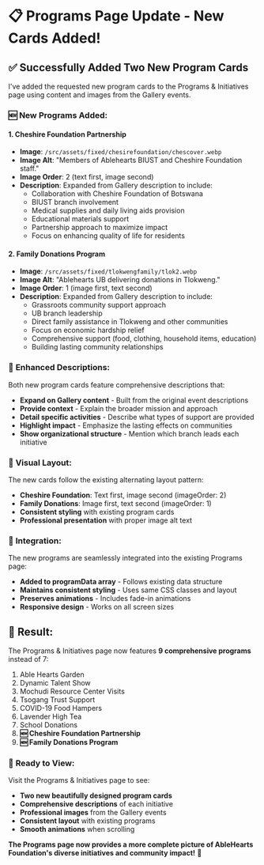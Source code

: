 # 📋 Programs Page Update - New Cards Added!

## ✅ **Successfully Added Two New Program Cards**

I've added the requested new program cards to the Programs & Initiatives page using content and images from the Gallery events.

### 🆕 **New Programs Added:**

#### **1. Cheshire Foundation Partnership**
- **Image**: `/src/assets/fixed/chesirefoundation/chescover.webp`
- **Image Alt**: "Members of Ablehearts BIUST and Cheshire Foundation staff."
- **Image Order**: 2 (text first, image second)
- **Description**: Expanded from Gallery description to include:
  - Collaboration with Cheshire Foundation of Botswana
  - BIUST branch involvement
  - Medical supplies and daily living aids provision
  - Educational materials support
  - Partnership approach to maximize impact
  - Focus on enhancing quality of life for residents

#### **2. Family Donations Program**
- **Image**: `/src/assets/fixed/tlokwengfamily/tlok2.webp`
- **Image Alt**: "Ablehearts UB delivering donations in Tlokweng."
- **Image Order**: 1 (image first, text second)
- **Description**: Expanded from Gallery description to include:
  - Grassroots community support approach
  - UB branch leadership
  - Direct family assistance in Tlokweng and other communities
  - Focus on economic hardship relief
  - Comprehensive support (food, clothing, household items, education)
  - Building lasting community relationships

### 🎯 **Enhanced Descriptions:**

Both new program cards feature comprehensive descriptions that:
- **Expand on Gallery content** - Built from the original event descriptions
- **Provide context** - Explain the broader mission and approach
- **Detail specific activities** - Describe what types of support are provided
- **Highlight impact** - Emphasize the lasting effects on communities
- **Show organizational structure** - Mention which branch leads each initiative

### 📱 **Visual Layout:**

The new cards follow the existing alternating layout pattern:
- **Cheshire Foundation**: Text first, image second (imageOrder: 2)
- **Family Donations**: Image first, text second (imageOrder: 1)
- **Consistent styling** with existing program cards
- **Professional presentation** with proper image alt text

### 🎨 **Integration:**

The new programs are seamlessly integrated into the existing Programs page:
- **Added to programData array** - Follows existing data structure
- **Maintains consistent styling** - Uses same CSS classes and layout
- **Preserves animations** - Includes fade-in animations
- **Responsive design** - Works on all screen sizes

## 🎊 **Result:**

The Programs & Initiatives page now features **9 comprehensive programs** instead of 7:

1. Able Hearts Garden
2. Dynamic Talent Show
3. Mochudi Resource Center Visits
4. Tsogang Trust Support
5. COVID-19 Food Hampers
6. Lavender High Tea
7. School Donations
8. **🆕 Cheshire Foundation Partnership**
9. **🆕 Family Donations Program**

### 🚀 **Ready to View:**

Visit the Programs & Initiatives page to see:
- **Two new beautifully designed program cards**
- **Comprehensive descriptions** of each initiative
- **Professional images** from the Gallery events
- **Consistent layout** with existing programs
- **Smooth animations** when scrolling

**The Programs page now provides a more complete picture of AbleHearts Foundation's diverse initiatives and community impact!** 🌟